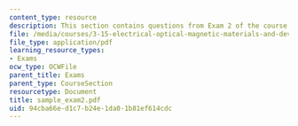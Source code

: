 ```yaml
---
content_type: resource
description: This section contains questions from Exam 2 of the course.
file: /media/courses/3-15-electrical-optical-magnetic-materials-and-devices-fall-2006/94cba66ed1c7b24e1da01b81ef614cdc_sample_exam2.pdf
file_type: application/pdf
learning_resource_types:
- Exams
ocw_type: OCWFile
parent_title: Exams
parent_type: CourseSection
resourcetype: Document
title: sample_exam2.pdf
uid: 94cba66e-d1c7-b24e-1da0-1b81ef614cdc
---
```

